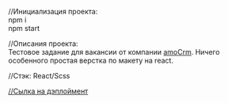//Инициализация проекта:  
npm i  
npm start  

//Описания проекта:  
Тестовое задание для вакансии от компании [amoCrm](https://hh.ru/employer/999442?hhtmFrom=vacancy). Ничего особенного простая верстка по макету на react. 

//Стэк: React/Scss

[//Сылка на дэплоймент](https://mraminhasanov.github.io/amo-crm-testkTask/)  
